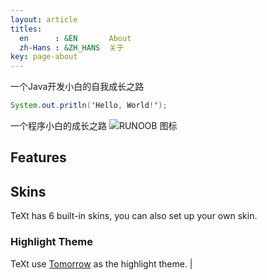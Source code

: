 ```yaml
---
layout: article
titles:
  en      : &EN       About
  zh-Hans : &ZH_HANS  关于
key: page-about
---
```


一个Java开发小白的自我成长之路


```java
System.out.pritln('Hello, World!');
```

一个程序小白的成长之路
![RUNOOB 图标](https://haoyueqiang.github.io/screenshot.jpg)

## Features

## Skins

TeXt has 6 built-in skins, you can also set up your own skin.

### Highlight Theme

TeXt use [Tomorrow](https://github.com/chriskempson/tomorrow-theme) as the highlight theme.
|